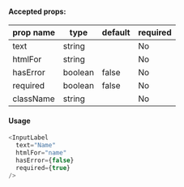 #### Accepted props:

| prop name | type    | default | required |
|-----------|---------|---------|----------|
| text      | string  |         | No       |
| htmlFor   | string  |         | No       |
| hasError  | boolean | false   | No       |
| required  | boolean | false   | No       |
| className | string  |         | No       |

#### Usage

```js
<InputLabel
  text="Name"
  htmlFor="name"
  hasError={false}
  required={true}
/>
```